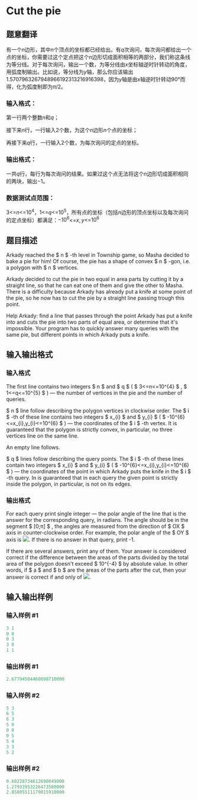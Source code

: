 # Cut the pie

## 题意翻译

有一个$n$边形，其中$n$个顶点的坐标都已经给出。有$q$次询问，每次询问都给出一个点的坐标，你需要过这个定点把这个$n$边形切成面积相等的两部分，我们称这条线为等分线。对于每次询问，输出一个数，为等分线由$x$坐标轴逆时针转动的角度，用弧度制输出。比如说，等分线为$y$轴，那么你应该输出$1.5707963267948966192313216916398$，因为$y$轴是由$x$轴逆时针转动$90$°而得，化为弧度制即为$π/2$。

### 输入格式：

第一行两个整数$n$和$q$；

接下来$n$行，一行输入$2$个数，为这个$n$边形$n$个点的坐标；

再接下来$q$行，一行输入$2$个数，为每次询问的定点的坐标。

### 输出格式：

一共$q$行，每行为每次询问的结果。如果过这个点无法将这个$n$边形切成面积相同的两块，输出$-1$。

### 数据测试点范围：

$3$<=$n$<=$10^4$，$1$<=$q$<=$10^5$，所有点的坐标（包括$n$边形的顶点坐标以及每次询问的定点坐标）都满足：$-10^6$<=$x,y$<=$10^6$

## 题目描述

Arkady reached the $ n $ -th level in Township game, so Masha decided to bake a pie for him! Of course, the pie has a shape of convex $ n $ -gon, i.e. a polygon with $ n $ vertices.

Arkady decided to cut the pie in two equal in area parts by cutting it by a straight line, so that he can eat one of them and give the other to Masha. There is a difficulty because Arkady has already put a knife at some point of the pie, so he now has to cut the pie by a straight line passing trough this point.

Help Arkady: find a line that passes through the point Arkady has put a knife into and cuts the pie into two parts of equal area, or determine that it's impossible. Your program has to quickly answer many queries with the same pie, but different points in which Arkady puts a knife.

## 输入输出格式

### 输入格式

The first line contains two integers $ n $ and $ q $ ( $ 3<=n<=10^{4} $ , $ 1<=q<=10^{5} $ ) — the number of vertices in the pie and the number of queries.

$ n $ line follow describing the polygon vertices in clockwise order. The $ i $ -th of these line contains two integers $ x_{i} $ and $ y_{i} $ ( $ -10^{6}<=x_{i},y_{i}<=10^{6} $ ) — the coordinates of the $ i $ -th vertex. It is guaranteed that the polygon is strictly convex, in particular, no three vertices line on the same line.

An empty line follows.

$ q $ lines follow describing the query points. The $ i $ -th of these lines contain two integers $ x_{i} $ and $ y_{i} $ ( $ -10^{6}<=x_{i},y_{i}<=10^{6} $ ) — the coordinates of the point in which Arkady puts the knife in the $ i $ -th query. In is guaranteed that in each query the given point is strictly inside the polygon, in particular, is not on its edges.

### 输出格式

For each query print single integer — the polar angle of the line that is the answer for the corresponding query, in radians. The angle should be in the segment $ [0;π] $ , the angles are measured from the direction of $ OX $ axis in counter-clockwise order. For example, the polar angle of the $ OY $ axis is ![](https://cdn.luogu.com.cn/upload/vjudge_pic/CF799G/e8aab5e80ab4b1c7e7a46f52a66db3924c59f50c.png). If there is no answer in that query, print -1.

If there are several answers, print any of them. Your answer is considered correct if the difference between the areas of the parts divided by the total area of the polygon doesn't exceed $ 10^{-4} $ by absolute value. In other words, if $ a $ and $ b $ are the areas of the parts after the cut, then your answer is correct if and only of ![](https://cdn.luogu.com.cn/upload/vjudge_pic/CF799G/73f1343c93251c44f6e2dcffef14c4b5ff6bad3b.png).

## 输入输出样例

### 输入样例 #1

```cpp
3 1
0 0
0 3
3 0
1 1

```
### 输出样例 #1

```cpp
2.67794504460098710000

```
### 输入样例 #2

```cpp
5 3
6 5
6 3
5 0
0 0
0 5
5 4
3 3
5 2

```
### 输出样例 #2

```cpp
0.60228734612690049000
1.27933953226473580000
2.85805511179015910000

```
